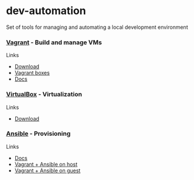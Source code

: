 # dev-automation
Set of tools for managing and automating a local development environment

### [Vagrant](https://www.vagrantup.com/) - Build and manage VMs

Links

- [Download](https://www.vagrantup.com/)
- [Vagrant boxes](https://app.vagrantup.com/boxes/search)  
- [Docs](https://www.vagrantup.com/docs/)

### [VirtualBox](https://www.virtualbox.org/) - Virtualization

Links

- [Download](https://www.virtualbox.org/wiki/Downloads)

### [Ansible](https://www.ansible.com/) - Provisioning

Links

- [Docs](http://docs.ansible.com/)
- [Vagrant + Ansible on host](https://www.vagrantup.com/docs/provisioning/ansible.html)
- [Vagrant + Ansible on guest](https://www.vagrantup.com/docs/provisioning/ansible_local.html)
